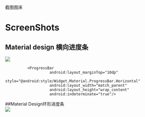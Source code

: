 截图图床
# ScreenShots
## Material design 横向进度条

![](https://github.com/wangxujie/ScreenShots/blob/master/1.gif?raw=true)  

              <ProgressBar
                        android:layout_marginTop="10dp"
                        style="@android:style/Widget.Material.ProgressBar.Horizontal"
                        android:layout_width="match_parent"
                        android:layout_height="wrap_content"
                        android:indeterminate="true"/>

##Material Design环形进度条  
![](https://github.com/wangxujie/ScreenShots/blob/master/2.gif?raw=true)